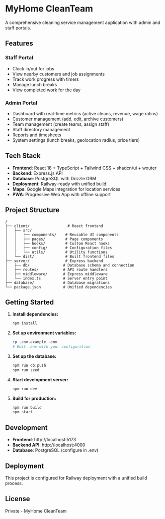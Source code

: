 # MyHome CleanTeam

A comprehensive cleaning service management application with admin and staff portals.

## Features

### Staff Portal
- Clock in/out for jobs
- View nearby customers and job assignments
- Track work progress with timers
- Manage lunch breaks
- View completed work for the day

### Admin Portal
- Dashboard with real-time metrics (active cleans, revenue, wage ratios)
- Customer management (add, edit, archive customers)
- Team management (create teams, assign staff)
- Staff directory management
- Reports and timesheets
- System settings (lunch breaks, geolocation radius, price tiers)

## Tech Stack

- **Frontend**: React 18 + TypeScript + Tailwind CSS + shadcn/ui + wouter
- **Backend**: Express.js API
- **Database**: PostgreSQL with Drizzle ORM
- **Deployment**: Railway-ready with unified build
- **Maps**: Google Maps integration for location services
- **PWA**: Progressive Web App with offline support

## Project Structure

```
/
├── client/                 # React frontend
│   ├── src/
│   │   ├── components/    # Reusable UI components
│   │   ├── pages/         # Page components
│   │   ├── hooks/         # Custom React hooks
│   │   ├── config/        # Configuration files
│   │   └── utils/         # Utility functions
│   └── dist/              # Built frontend files
├── server/                # Express backend
│   ├── db/               # Database schema and connection
│   ├── routes/           # API route handlers
│   ├── middleware/       # Express middleware
│   └── index.ts          # Server entry point
├── database/             # Database migrations
└── package.json          # Unified dependencies
```

## Getting Started

1. **Install dependencies:**
   ```bash
   npm install
   ```

2. **Set up environment variables:**
   ```bash
   cp .env.example .env
   # Edit .env with your configuration
   ```

3. **Set up the database:**
   ```bash
   npm run db:push
   npm run seed
   ```

4. **Start development server:**
   ```bash
   npm run dev
   ```

5. **Build for production:**
   ```bash
   npm run build
   npm start
   ```

## Development

- **Frontend**: http://localhost:5173
- **Backend API**: http://localhost:4000
- **Database**: PostgreSQL (configure in .env)

## Deployment

This project is configured for Railway deployment with a unified build process.

## License

Private - MyHome CleanTeam
